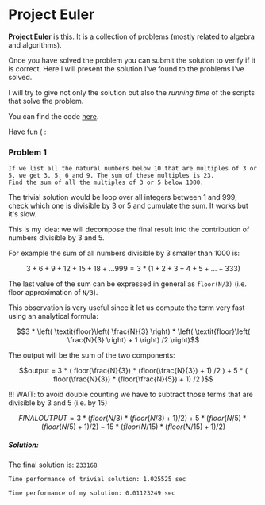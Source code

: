 # Project Euler
**Project Euler** is [this](https://projecteuler.net/).
It is a collection of problems (mostly related to algebra and algorithms).

Once you have solved the problem you can submit the solution to verify if it is correct.
Here I will present the solution I've found to the problems I've solved.

I will try to give not only the solution but also the *running time* of the scripts that solve the problem.

You can find the code [here](https://github.com/clarkmaio/ProjectEuler).

Have fun ( :



### Problem 1
```
If we list all the natural numbers below 10 that are multiples of 3 or 5, we get 3, 5, 6 and 9. The sum of these multiples is 23.
Find the sum of all the multiples of 3 or 5 below 1000.
```

The trivial solution would be loop over all integers between 1 and 999, check which one is divisible by 3 or 5 and cumulate the sum.
It works but it's slow.

This is my idea:
we will decompose the final result into the contribution of numbers divisible by 3 and 5.

For example the sum of all numbers divisible by 3 smaller than 1000 is:

```math
3 + 6 + 9 + 12 + 15 + 18 +...999 = 3 * \left(1 + 2 + 3 + 4 + 5 + ... + 333 \right)
```

The last value of the sum can be expressed in general as `floor(N/3)` (i.e. floor approximation of `N/3`).


This observation is very useful since it let us compute the term very fast using an analytical formula:
```math
3 * \left( \textit{floor}\left( \frac{N}{3} \right) * \left( \textit{floor}\left( \frac{N}{3} \right) + 1 \right) /2 \right)
```

The output will be the sum of the two components:

```math
output = 3 * ( floor(\frac{N}{3}) * (floor(\frac{N}{3}) + 1) /2 ) + 5 * ( floor(\frac{N}{3}) * (floor(\frac{N}{5}) + 1) /2 )
```

!!! WAIT: to avoid double counting we have to subtract those terms that are divisible by 3 and 5 (i.e. by 15)

```math
FINAL OUTPUT = 3 * ( floor(N/3) * (floor(N/3) + 1) /2 ) +
               5 * ( floor(N/5) * (floor(N/5) + 1) /2 ) -
               15 * ( floor(N/15) * (floor(N/15) + 1) /2 )
```
            
##### Solution:
The final solution is:
```233168```

```Time performance of trivial solution: 1.025525 sec```

```Time performance of my solution: 0.01123249 sec```
